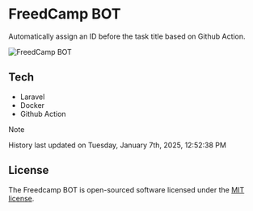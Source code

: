 # FreedCamp BOT

Automatically assign an ID before the task title based on Github Action.

![FreedCamp BOT](https://repository-images.githubusercontent.com/737932867/7d34798b-2680-471c-b089-a78a718d3d6a)

## Tech

- Laravel
- Docker
- Github Action

> [!NOTE]  
> History last updated on Tuesday, January 7th, 2025, 12:52:38 PM

## License

The Freedcamp BOT is open-sourced software licensed under the [MIT license](https://opensource.org/licenses/MIT).
